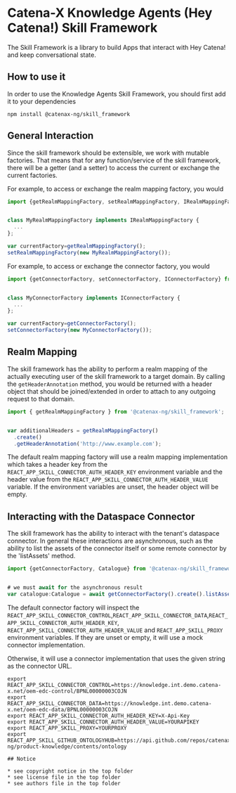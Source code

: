 # Catena-X Knowledge Agents (Hey Catena!) Skill Framework

The Skill Framework is a library to build Apps that interact with Hey Catena! and keep conversational state.

## How to use it

In order to use the Knowledge Agents Skill Framework, you should first add it to your dependencies

```console
npm install @catenax-ng/skill_framework

```

## General Interaction

Since the skill framework should be extensible, we work with mutable factories. That means that for any
function/service of the skill framework, there will be a getter (and a setter) to access the current or exchange the current
factories.

For example, to access or exchange the realm mapping factory, you would

```typescript
import {getRealmMappingFactory, setRealmMappingFactory, IRealmMappingFactory} from '@catenax-ng/skill_framework';


class MyRealmMappingFactory implements IRealmMappingFactory {
  ...
};

var currentFactory=getRealmMappingFactory();
setRealmMappingFactory(new MyRealmMappingFactory());
```

For example, to access or exchange the connector factory, you would

```typescript
import {getConnectorFactory, setConnectorFactory, IConnectorFactory} from '@catenax-ng/skill_framework';


class MyConnectorFactory implements IConnectorFactory {
  ...
};

var currentFactory=getConnectorFactory();
setConnectorFactory(new MyConnectorFactory());
```

## Realm Mapping

The skill framework has the ability to perform a realm mapping of the actually executing user of the skill framework
to a target domain. By calling the `getHeaderAnnotation` method, you would be returned with a header object that
should be joined/extended in order to attach to any outgoing request to that domain.

```typescript
import { getRealmMappingFactory } from '@catenax-ng/skill_framework';


var additionalHeaders = getRealmMappingFactory()
  .create()
  .getHeaderAnnotation('http://www.example.com');
```

The default realm mapping factory will use a realm mapping implementation which takes a header key from the `REACT_APP_SKILL_CONNECTOR_AUTH_HEADER_KEY` environment variable and the header value from the `REACT_APP_SKILL_CONNECTOR_AUTH_HEADER_VALUE` variable. If the environment variables are unset, the header object will be empty.


## Interacting with the Dataspace Connector

The skill framework has the ability to interact with the tenant's dataspace connector. In general these interactions are asynchronous, such as the ability
to list the assets of the connector itself or some remote connector by the 'listAssets' method.

```typescript
import {getConnectorFactory, Catalogue} from '@catenax-ng/skill_framework';


# we must await for the asynchronous result
var catalogue:Catalogue = await getConnectorFactory().create().listAssets();
```

The default connector factory will inspect the `REACT_APP_SKILL_CONNECTOR_CONTROL`,`REACT_APP_SKILL_CONNECTOR_DATA`,`REACT_APP_SKILL_CONNECTOR_AUTH_HEADER_KEY`, `REACT_APP_SKILL_CONNECTOR_AUTH_HEADER_VALUE` and `REACT_APP_SKILL_PROXY` environment variables.
If they are unset or empty, it will use a mock connector implementation.

Otherwise, it will use a connector implementation that uses the given string as the connector URL.

```console
export REACT_APP_SKILL_CONNECTOR_CONTROL=https://knowledge.int.demo.catena-x.net/oem-edc-control/BPNL00000003COJN
export REACT_APP_SKILL_CONNECTOR_DATA=https://knowledge.int.demo.catena-x.net/oem-edc-data/BPNL00000003COJN
export REACT_APP_SKILL_CONNECTOR_AUTH_HEADER_KEY=X-Api-Key
export REACT_APP_SKILL_CONNECTOR_AUTH_HEADER_VALUE=YOURAPIKEY
export REACT_APP_SKILL_PROXY=YOURPROXY
export REACT_APP_SKILL_GITHUB_ONTOLOGYHUB=https://api.github.com/repos/catenax-ng/product-knowledge/contents/ontology

## Notice

* see copyright notice in the top folder
* see license file in the top folder
* see authors file in the top folder





```
